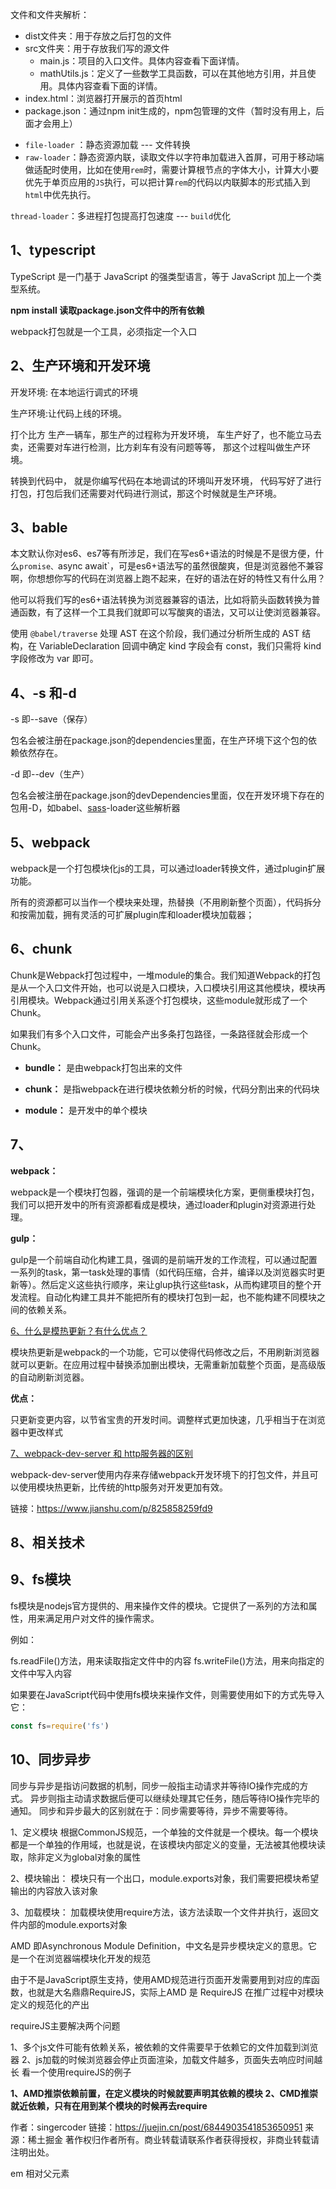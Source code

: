 文件和文件夹解析：

- dist文件夹：用于存放之后打包的文件
- src文件夹：用于存放我们写的源文件
  - main.js：项目的入口文件。具体内容查看下面详情。
  - mathUtils.js：定义了一些数学工具函数，可以在其他地方引用，并且使用。具体内容查看下面的详情。
- index.html：浏览器打开展示的首页html
- package.json：通过npm init生成的，npm包管理的文件（暂时没有用上，后面才会用上）



+ `file-loader` ：静态资源加载 --- 文件转换
+ `raw-loader`：静态资源内联，读取文件以字符串加载进入首屏，可用于移动端做适配时使用，比如在使用`rem`时，需要计算根节点的字体大小，计算大小要优先于单页应用的`JS`执行，可以把计算`rem`的代码以内联脚本的形式插入到`html`中优先执行。

`thread-loader`：多进程打包提高打包速度 --- `build`优化





## 1、typescript

TypeScript 是一门基于 JavaScript 的强类型语言，等于 JavaScript 加上一个类型系统。

**npm install 读取package.json文件中的所有依赖**

webpack打包就是一个工具，必须指定一个入口



## 2、生产环境和开发环境

开发环境:   在本地运行调式的环境

生产环境:让代码上线的环境。

打个比方 生产一辆车，那生产的过程称为开发环境，  车生产好了，也不能立马去卖，还需要对车进行检测，比方刹车有没有问题等等， 那这个过程叫做生产环境。

转换到代码中， 就是你编写代码在本地调试的环境叫开发环境， 代码写好了进行打包，打包后我们还需要对代码进行测试，那这个时候就是生产环境。

## 3、bable

本文默认你对es6、es7等有所涉足，我们在写es6+语法的时候是不是很方便，什么`promise、`async await`，可是es6+语法写的虽然很酸爽，但是浏览器他不兼容啊，你想想你写的代码在浏览器上跑不起来，在好的语法在好的特性又有什么用？

他可以将我们写的es6+语法转换为浏览器兼容的语法，比如将箭头函数转换为普通函数，有了这样一个工具我们就即可以写酸爽的语法，又可以让使浏览器兼容。

使用 `@babel/traverse` 处理 AST
在这个阶段，我们通过分析所生成的 AST 结构，在 VariableDeclaration 回调中确定 kind 字段会有 const，我们只需将 kind 字段修改为 var 即可。



## 4、-s 和-d

-s 即--save（保存）

包名会被注册在package.json的dependencies里面，在生产环境下这个包的依赖依然存在。 

-d 即--dev（生产）

包名会被注册在package.json的devDependencies里面，仅在开发环境下存在的包用-D，如babel、[sass](https://so.csdn.net/so/search?q=sass&spm=1001.2101.3001.7020)-loader这些解析器



## 5、webpack

webpack是一个打包模块化js的工具，可以通过loader转换文件，通过plugin扩展功能。

所有的资源都可以当作一个模块来处理，热替换（不用刷新整个页面），代码拆分和按需加载，拥有灵活的可扩展plugin库和loader模块加载器；



## 6、chunk

Chunk是Webpack打包过程中，一堆module的集合。我们知道Webpack的打包是从一个入口文件开始，也可以说是入口模块，入口模块引用这其他模块，模块再引用模块。Webpack通过引用关系逐个打包模块，这些module就形成了一个Chunk。

如果我们有多个入口文件，可能会产出多条打包路径，一条路径就会形成一个Chunk。



+ **bundle：** 是由webpack打包出来的文件

+ **chunk：** 是指webpack在进行模块依赖分析的时候，代码分割出来的代码块

+ **module：** 是开发中的单个模块



## 7、

**webpack：**

webpack是一个模块打包器，强调的是一个前端模块化方案，更侧重模块打包，我们可以把开发中的所有资源都看成是模块，通过loader和plugin对资源进行处理。

**gulp：**

gulp是一个前端自动化构建工具，强调的是前端开发的工作流程，可以通过配置一系列的task，第一task处理的事情（如代码压缩，合并，编译以及浏览器实时更新等）。然后定义这些执行顺序，来让glup执行这些task，从而构建项目的整个开发流程。自动化构建工具并不能把所有的模块打包到一起，也不能构建不同模块之间的依赖关系。



[6、什么是模热更新？有什么优点？]()

模块热更新是webpack的一个功能，它可以使得代码修改之后，不用刷新浏览器就可以更新。在应用过程中替换添加删出模块，无需重新加载整个页面，是高级版的自动刷新浏览器。

**优点：**

只更新变更内容，以节省宝贵的开发时间。调整样式更加快速，几乎相当于在浏览器中更改样式

[7、webpack-dev-server 和 http服务器的区别]()

webpack-dev-server使用内存来存储webpack开发环境下的打包文件，并且可以使用模块热更新，比传统的http服务对开发更加有效。


链接：https://www.jianshu.com/p/825858259fd9



## 8、相关技术





## 9、fs模块

fs模块是nodejs官方提供的、用来操作文件的模块。它提供了一系列的方法和属性，用来满足用户对文件的操作需求。

例如：

fs.readFile()方法，用来读取指定文件中的内容
fs.writeFile()方法，用来向指定的文件中写入内容

如果要在JavaScript代码中使用fs模块来操作文件，则需要使用如下的方式先导入它：

```typescript
const fs=require('fs')
```



## 10、同步异步

同步与异步是指访问数据的机制，同步一般指主动请求并等待IO操作完成的方式。
异步则指主动请求数据后便可以继续处理其它任务，随后等待IO操作完毕的通知。
同步和异步最大的区别就在于：同步需要等待，异步不需要等待。



1、定义模块 
根据CommonJS规范，一个单独的文件就是一个模块。每一个模块都是一个单独的作用域，也就是说，在该模块内部定义的变量，无法被其他模块读取，除非定义为global对象的属性

2、模块输出： 
模块只有一个出口，module.exports对象，我们需要把模块希望输出的内容放入该对象

3、加载模块： 
加载模块使用require方法，该方法读取一个文件并执行，返回文件内部的module.exports对象



AMD 即Asynchronous Module Definition，中文名是异步模块定义的意思。它是一个在浏览器端模块化开发的规范

由于不是JavaScript原生支持，使用AMD规范进行页面开发需要用到对应的库函数，也就是大名鼎鼎RequireJS，实际上AMD 是 RequireJS 在推广过程中对模块定义的规范化的产出

requireJS主要解决两个问题

1、多个js文件可能有依赖关系，被依赖的文件需要早于依赖它的文件加载到浏览器 
2、js加载的时候浏览器会停止页面渲染，加载文件越多，页面失去响应时间越长 
看一个使用requireJS的例子

**1、AMD推崇依赖前置，在定义模块的时候就要声明其依赖的模块**
**2、CMD推崇就近依赖，只有在用到某个模块的时候再去require**

作者：singercoder
链接：https://juejin.cn/post/6844903541853650951
来源：稀土掘金
著作权归作者所有。商业转载请联系作者获得授权，非商业转载请注明出处。





em 相对父元素
